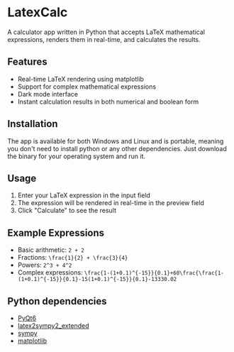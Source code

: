 # LatexCalc
A calculator app written in Python that accepts LaTeX mathematical expressions, renders them in real-time, and calculates the results.

## Features
- Real-time LaTeX rendering using matplotlib
- Support for complex mathematical expressions
- Dark mode interface
- Instant calculation results in both numerical and boolean form

## Installation
The app is available for both Windows and Linux and is portable, meaning you don't need to install python or any other dependencies.
Just download the binary for your operating system and run it.

## Usage
1. Enter your LaTeX expression in the input field
2. The expression will be rendered in real-time in the preview field
3. Click "Calculate" to see the result

## Example Expressions
- Basic arithmetic: `2 + 2`
- Fractions: `\frac{1}{2} + \frac{3}{4}`
- Powers: `2^3 + 4^2`
- Complex expressions: `\frac{1-(1+0.1)^{-15}}{0.1}+60\frac{\frac{1-(1+0.1)^{-15}}{0.1}-15(1+0.1)^{-15}}{0.1}-13330.02`

## Python dependencies
- [PyQt6](https://pypi.org/project/PyQt6)
- [latex2sympy2_extended](https://github.com/huggingface/latex2sympy2_extended)
- [sympy](https://www.sympy.org/en/index.html)
- [matplotlib](https://matplotlib.org)